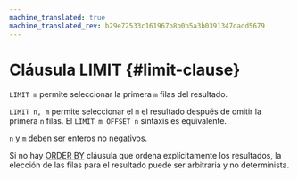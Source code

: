 ```yaml
---
machine_translated: true
machine_translated_rev: b29e72533c161967b8b0b5a3b0391347dadd5679
---
```


# Cláusula LIMIT {#limit-clause}

`LIMIT m` permite seleccionar la primera `m` filas del resultado.

`LIMIT n, m` permite seleccionar el `m` el resultado después de omitir la primera `n` filas. El `LIMIT m OFFSET n` sintaxis es equivalente.

`n` y `m` deben ser enteros no negativos.

Si no hay [ORDER BY](order-by.md) cláusula que ordena explícitamente los resultados, la elección de las filas para el resultado puede ser arbitraria y no determinista.
